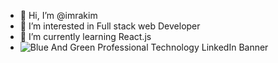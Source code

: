 - 👋 Hi, I’m @imrakim
- 👀 I’m interested in Full stack web Developer
- 🌱 I’m currently learning React.js
- ![Blue And Green Professional Technology LinkedIn Banner](https://github.com/imrakim/imrakim/assets/151392858/941de129-672a-439d-9432-f4362f3babce)



